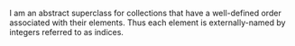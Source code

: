 I am an abstract superclass for collections that have a well-defined order associated with their elements. Thus each element is externally-named by integers referred to as indices.
